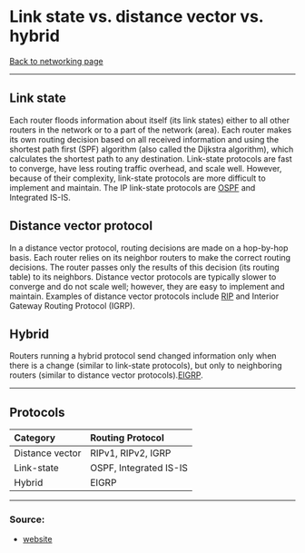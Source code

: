 # Link state vs. distance vector vs. hybrid
[Back to networking page](../index.md)
- --
## Link state
Each router floods information about itself (its link states) either to all other routers in the network or to a part of the network (area). Each router makes its own routing decision based on all received information and using the shortest path first (SPF) algorithm (also called the Dijkstra algorithm), which calculates the shortest path to any destination. Link-state protocols are fast to converge, have less routing traffic overhead, and scale well. However, because of their complexity, link-state protocols are more difficult to implement and maintain. The IP link-state protocols are [OSPF](OSPF.md) and Integrated IS-IS.

 ## Distance vector protocol
 In a distance vector protocol, routing decisions are made on a hop-by-hop basis. Each router relies on its neighbor routers to make the correct routing decisions. The router passes only the results of this decision (its routing table) to its neighbors. Distance vector protocols are typically slower to converge and do not scale well; however, they are easy to implement and maintain. Examples of distance vector protocols include [RIP](RIP.md) and Interior Gateway Routing Protocol (IGRP).
 
 ## Hybrid
 Routers running a hybrid protocol send changed information only when there is a change (similar to link-state protocols), but only to neighboring routers (similar to distance vector protocols).[EIGRP](EIGRP.md).
 - --
 ## Protocols 
|Category|Routing Protocol|
|:--|:--|
|Distance vector|RIPv1, RIPv2, IGRP|
|Link-state|OSPF, Integrated IS-IS|
|Hybrid|EIGRP|
 - --
 ### Source:
 - [website](https://www.ccexpert.us/network-design/distance-vector-versus-linkstate-versus-hybrid-protocols.html)